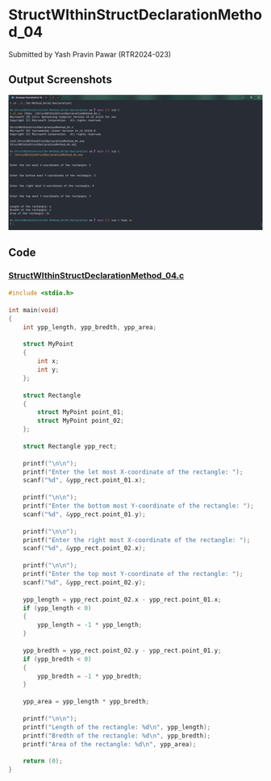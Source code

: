 # StructWIthinStructDeclarationMethod_04

Submitted by Yash Pravin Pawar (RTR2024-023)

## Output Screenshots
![output.png](./02-Screenshots/output.png)

## Code
### [StructWIthinStructDeclarationMethod_04.c](./01-Code/StructWIthinStructDeclarationMethod_04.c)
```c
#include <stdio.h>

int main(void)
{
    int ypp_length, ypp_bredth, ypp_area;

    struct MyPoint
    {
        int x;
        int y;
    };

    struct Rectangle
    {
        struct MyPoint point_01;
        struct MyPoint point_02;
    };

    struct Rectangle ypp_rect;

    printf("\n\n");
    printf("Enter the let most X-coordinate of the rectangle: ");
    scanf("%d", &ypp_rect.point_01.x);

    printf("\n\n");
    printf("Enter the bottom most Y-coordinate of the rectangle: ");
    scanf("%d", &ypp_rect.point_01.y);

    printf("\n\n");
    printf("Enter the right most X-coordinate of the rectangle: ");
    scanf("%d", &ypp_rect.point_02.x);

    printf("\n\n");
    printf("Enter the top most Y-coordinate of the rectangle: ");
    scanf("%d", &ypp_rect.point_02.y);

    ypp_length = ypp_rect.point_02.x - ypp_rect.point_01.x;
    if (ypp_length < 0)
    {
        ypp_length = -1 * ypp_length;
    }

    ypp_bredth = ypp_rect.point_02.y - ypp_rect.point_01.y;
    if (ypp_bredth < 0)
    {
        ypp_bredth = -1 * ypp_bredth;
    }

    ypp_area = ypp_length * ypp_bredth;

    printf("\n\n");
    printf("Length of the rectangle: %d\n", ypp_length);
    printf("Bredth of the rectangle: %d\n", ypp_bredth);
    printf("Area of the rectangle: %d\n", ypp_area);

    return (0);
}

```
